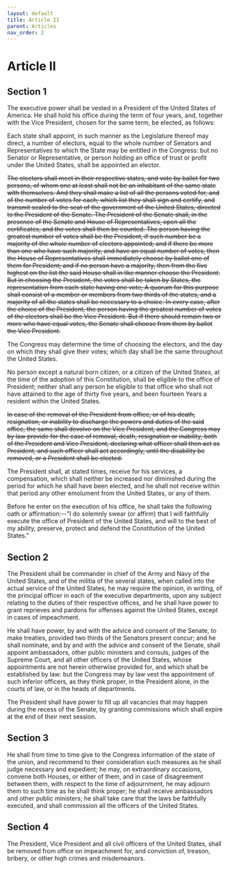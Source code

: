 ```yaml
---
layout: default
title: Article II
parent: Articles
nav_order: 2
---
```


# Article II

## Section 1

The executive power shall be vested in a President of the United States of America. He shall hold his office during the term of four years, and, together with the Vice President, chosen for the same term, be elected, as follows:

Each state shall appoint, in such manner as the Legislature thereof may direct, a number of electors, equal to the whole number of Senators and Representatives to which the State may be entitled in the Congress: but no Senator or Representative, or person holding an office of trust or profit under the United States, shall be appointed an elector.

~~The electors shall meet in their respective states, and vote by ballot for two persons, of whom one at least shall not be an inhabitant of the same state with themselves. And they shall make a list of all the persons voted for, and of the number of votes for each; which list they shall sign and certify, and transmit sealed to the seat of the government of the United States, directed to the President of the Senate. The President of the Senate shall, in the presence of the Senate and House of Representatives, open all the certificates, and the votes shall then be counted. The person having the greatest number of votes shall be the President, if such number be a majority of the whole number of electors appointed; and if there be more than one who have such majority, and have an equal number of votes, then the House of Representatives shall immediately choose by ballot one of them for President; and if no person have a majority, then from the five highest on the list the said House shall in like manner choose the President. But in choosing the President, the votes shall be taken by States, the representation from each state having one vote; A quorum for this purpose shall consist of a member or members from two thirds of the states, and a majority of all the states shall be necessary to a choice. In every case, after the choice of the President, the person having the greatest number of votes of the electors shall be the Vice President. But if there should remain two or more who have equal votes, the Senate shall choose from them by ballot the Vice President.~~

The Congress may determine the time of choosing the electors, and the day on which they shall give their votes; which day shall be the same throughout the United States.

No person except a natural born citizen, or a citizen of the United States, at the time of the adoption of this Constitution, shall be eligible to the office of President; neither shall any person be eligible to that office who shall not have attained to the age of thirty five years, and been fourteen Years a resident within the United States.

~~In case of the removal of the President from office, or of his death, resignation, or inability to discharge the powers and duties of the said office, the same shall devolve on the Vice President, and the Congress may by law provide for the case of removal, death, resignation or inability, both of the President and Vice President, declaring what officer shall then act as President, and such officer shall act accordingly, until the disability be removed, or a President shall be elected.~~

The President shall, at stated times, receive for his services, a compensation, which shall neither be increased nor diminished during the period for which he shall have been elected, and he shall not receive within that period any other emolument from the United States, or any of them.

Before he enter on the execution of his office, he shall take the following oath or affirmation:--"I do solemnly swear (or affirm) that I will faithfully execute the office of President of the United States, and will to the best of my ability, preserve, protect and defend the Constitution of the United States."

## Section 2

The President shall be commander in chief of the Army and Navy of the United States, and of the militia of the several states, when called into the actual service of the United States; he may require the opinion, in writing, of the principal officer in each of the executive departments, upon any subject relating to the duties of their respective offices, and he shall have power to grant reprieves and pardons for offenses against the United States, except in cases of impeachment.

He shall have power, by and with the advice and consent of the Senate, to make treaties, provided two thirds of the Senators present concur; and he shall nominate, and by and with the advice and consent of the Senate, shall appoint ambassadors, other public ministers and consuls, judges of the Supreme Court, and all other officers of the United States, whose appointments are not herein otherwise provided for, and which shall be established by law: but the Congress may by law vest the appointment of such inferior officers, as they think proper, in the President alone, in the courts of law, or in the heads of departments.

The President shall have power to fill up all vacancies that may happen during the recess of the Senate, by granting commissions which shall expire at the end of their next session.

## Section 3

He shall from time to time give to the Congress information of the state of the union, and recommend to their consideration such measures as he shall judge necessary and expedient; he may, on extraordinary occasions, convene both Houses, or either of them, and in case of disagreement between them, with respect to the time of adjournment, he may adjourn them to such time as he shall think proper; he shall receive ambassadors and other public ministers; he shall take care that the laws be faithfully executed, and shall commission all the officers of the United States.

## Section 4

The President, Vice President and all civil officers of the United States, shall be removed from office on impeachment for, and conviction of, treason, bribery, or other high crimes and misdemeanors.